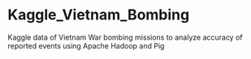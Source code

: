 # Kaggle_Vietnam_Bombing
Kaggle data of Vietnam War bombing missions to analyze accuracy of reported events using Apache Hadoop and Pig 
